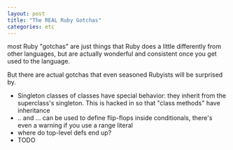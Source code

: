 ```yaml
---
layout: post
title: "The REAL Ruby Gotchas"
categories: etc
---
```


most Ruby "gotchas" are just things that Ruby does a little differently from
other languages, but are actually wonderful and consistent once you get used to
the language.

But there are actual gotchas that even seasoned Rubyists will be surprised by.

* Singleton classes of classes have special behavior: they inherit from the
  superclass's singleton. This is hacked in so that "class methods" have
  inheritance
* .. and ... can be used to define flip-flops inside conditionals, there's even
  a warning if you use a range literal
* where do top-level defs end up?
* TODO
